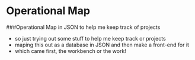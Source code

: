 # Operational Map
###Operational Map in JSON to help me keep track of projects
* so just trying out some stuff to help me keep track or projects
* maping this out as a database in JSON and then make a front-end for it 
* which came first, the workbench or the work!


